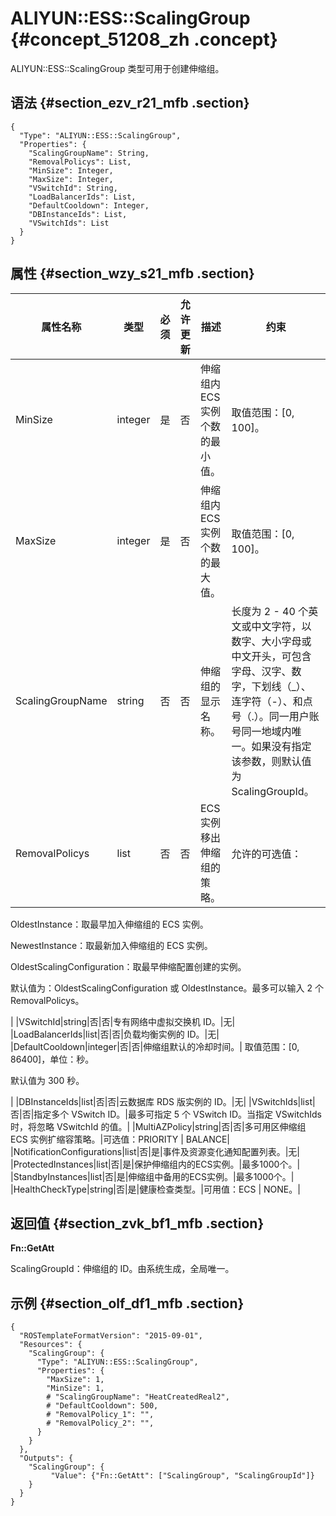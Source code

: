 # ALIYUN::ESS::ScalingGroup {#concept_51208_zh .concept}

ALIYUN::ESS::ScalingGroup 类型可用于创建伸缩组。

## 语法 {#section_ezv_r21_mfb .section}

``` {#codeblock_9bd_hm0_ba3 .language-json}
{
  "Type": "ALIYUN::ESS::ScalingGroup",
  "Properties": {
    "ScalingGroupName": String,
    "RemovalPolicys": List,
    "MinSize": Integer,
    "MaxSize": Integer,
    "VSwitchId": String,
    "LoadBalancerIds": List,
    "DefaultCooldown": Integer,
    "DBInstanceIds": List,
    "VSwitchIds": List
  }
}
```

## 属性 {#section_wzy_s21_mfb .section}

|属性名称|类型|必须|允许更新|描述|约束|
|----|--|--|----|--|--|
|MinSize|integer|是|否|伸缩组内 ECS 实例个数的最小值。|取值范围：\[0, 100\]。|
|MaxSize|integer|是|否|伸缩组内 ECS 实例个数的最大值。|取值范围：\[0, 100\]。|
|ScalingGroupName|string|否|否|伸缩组的显示名称。|长度为 2 - 40 个英文或中文字符，以数字、大小字母或中文开头，可包含字母、汉字、数字，下划线（\_）、连字符（-）、和点号（.）。同一用户账号同一地域内唯一。如果没有指定该参数，则默认值为 ScalingGroupId。|
|RemovalPolicys|list|否|否|ECS 实例移出伸缩组的策略。| 允许的可选值：

 OldestInstance：取最早加入伸缩组的 ECS 实例。

 NewestInstance：取最新加入伸缩组的 ECS 实例。

 OldestScalingConfiguration：取最早伸缩配置创建的实例。

 默认值为：OldestScalingConfiguration 或 OldestInstance。最多可以输入 2 个 RemovalPolicys。

 |
|VSwitchId|string|否|否|专有网络中虚拟交换机 ID。|无|
|LoadBalancerIds|list|否|否|负载均衡实例的 ID。|无|
|DefaultCooldown|integer|否|否|伸缩组默认的冷却时间。| 取值范围：\[0, 86400\]，单位：秒。

 默认值为 300 秒。

 |
|DBInstanceIds|list|否|否|云数据库 RDS 版实例的 ID。|无|
|VSwitchIds|list|否|否|指定多个 VSwitch ID。|最多可指定 5 个 VSwitch ID。当指定 VSwitchIds 时，将忽略 VSwitchId 的值。|
|MultiAZPolicy|string|否|否|多可用区伸缩组 ECS 实例扩缩容策略。|可选值：PRIORITY | BALANCE|
|NotificationConfigurations|list|否|是|事件及资源变化通知配置列表。|无|
|ProtectedInstances|list|否|是|保护伸缩组内的ECS实例。|最多1000个。|
|StandbyInstances|list|否|是|伸缩组中备用的ECS实例。|最多1000个。|
|HealthCheckType|string|否|是|健康检查类型。|可用值：ECS | NONE。|

## 返回值 {#section_zvk_bf1_mfb .section}

**Fn::GetAtt**

ScalingGroupId：伸缩组的 ID。由系统生成，全局唯一。

## 示例 {#section_olf_df1_mfb .section}

``` {#codeblock_hfk_eb2_1t4 .language-json}
{
  "ROSTemplateFormatVersion": "2015-09-01",
  "Resources": {
    "ScalingGroup": {
      "Type": "ALIYUN::ESS::ScalingGroup",
      "Properties": {
        "MaxSize": 1,
        "MinSize": 1,
        # "ScalingGroupName": "HeatCreatedReal2",
        # "DefaultCooldown": 500,
        # "RemovalPolicy_1": "",
        # "RemovalPolicy_2": "",
      }
    }
  },
  "Outputs": {
    "ScalingGroup": {
         "Value": {"Fn::GetAtt": ["ScalingGroup", "ScalingGroupId"]}
    }
  }
}
```

